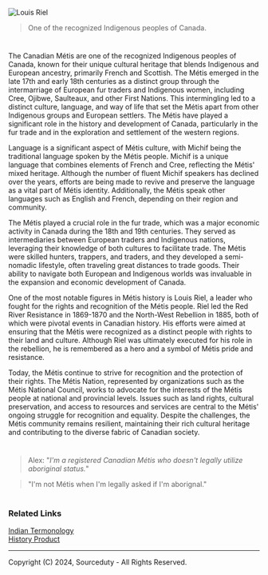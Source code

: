 ![Louis Riel](https://github.com/sourceduty/Canadian_M-tis/assets/123030236/db702fa3-93c4-4854-b853-e769af262913)

> One of the recognized Indigenous peoples of Canada.

#

The Canadian Métis are one of the recognized Indigenous peoples of Canada, known for their unique cultural heritage that blends Indigenous and European ancestry, primarily French and Scottish. The Métis emerged in the late 17th and early 18th centuries as a distinct group through the intermarriage of European fur traders and Indigenous women, including Cree, Ojibwe, Saulteaux, and other First Nations. This intermingling led to a distinct culture, language, and way of life that set the Métis apart from other Indigenous groups and European settlers. The Métis have played a significant role in the history and development of Canada, particularly in the fur trade and in the exploration and settlement of the western regions.

Language is a significant aspect of Métis culture, with Michif being the traditional language spoken by the Métis people. Michif is a unique language that combines elements of French and Cree, reflecting the Métis' mixed heritage. Although the number of fluent Michif speakers has declined over the years, efforts are being made to revive and preserve the language as a vital part of Métis identity. Additionally, the Métis speak other languages such as English and French, depending on their region and community.

The Métis played a crucial role in the fur trade, which was a major economic activity in Canada during the 18th and 19th centuries. They served as intermediaries between European traders and Indigenous nations, leveraging their knowledge of both cultures to facilitate trade. The Métis were skilled hunters, trappers, and traders, and they developed a semi-nomadic lifestyle, often traveling great distances to trade goods. Their ability to navigate both European and Indigenous worlds was invaluable in the expansion and economic development of Canada.

One of the most notable figures in Métis history is Louis Riel, a leader who fought for the rights and recognition of the Métis people. Riel led the Red River Resistance in 1869-1870 and the North-West Rebellion in 1885, both of which were pivotal events in Canadian history. His efforts were aimed at ensuring that the Métis were recognized as a distinct people with rights to their land and culture. Although Riel was ultimately executed for his role in the rebellion, he is remembered as a hero and a symbol of Métis pride and resistance.

Today, the Métis continue to strive for recognition and the protection of their rights. The Métis Nation, represented by organizations such as the Métis National Council, works to advocate for the interests of the Métis people at national and provincial levels. Issues such as land rights, cultural preservation, and access to resources and services are central to the Métis' ongoing struggle for recognition and equality. Despite the challenges, the Métis community remains resilient, maintaining their rich cultural heritage and contributing to the diverse fabric of Canadian society.

#
> Alex: "*I'm a registered Canadian Métis who doesn't legally utilize aboriginal status.*"

> "I'm not Métis when I'm legally asked if I'm aborignal."
#
### Related Links

[Indian Termonology](https://github.com/sourceduty/Indian_Terminology)
<br>
[History Product](https://github.com/sourceduty/History_Product)

***
Copyright (C) 2024, Sourceduty - All Rights Reserved.
